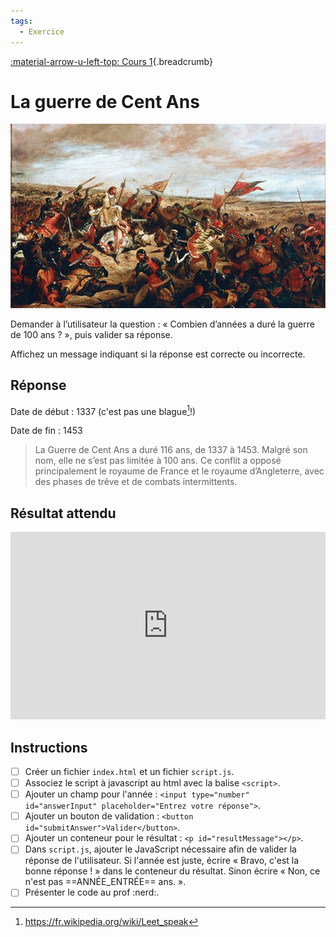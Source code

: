 ```yaml
---
tags:
  - Exercice
---
```


[:material-arrow-u-left-top: Cours 1](../cours01.md){.breadcrumb}

# La guerre de Cent Ans

![](../assets/images/cent-ans.jpg)

Demander à l’utilisateur la question : « Combien d’années a duré la guerre de 100 ans ? », puis valider sa réponse.

Affichez un message indiquant si la réponse est correcte ou incorrecte.

## Réponse

Date de début : 1337 (c'est pas une blague[^leet]!)

Date de fin : 1453

[^leet]: https://fr.wikipedia.org/wiki/Leet_speak

> La Guerre de Cent Ans a duré 116 ans, de 1337 à 1453. Malgré son nom, elle ne s’est pas limitée à 100 ans. Ce conflit a opposé principalement le royaume de France et le royaume d’Angleterre, avec des phases de trêve et de combats intermittents.

## Résultat attendu

<iframe height="300" style="width: 100%;" scrolling="no" title="100 ans Réponse" src="https://codepen.io/tim-momo/embed/jOjxqVL/afcf4b025a192a853d143a63cf298ca7?default-tab=result&theme-id=50173" frameborder="no" loading="lazy" allowtransparency="true" allowfullscreen="true">
  See the Pen <a href="https://codepen.io/tim-momo/pen/jOjxqVL/afcf4b025a192a853d143a63cf298ca7">
  100 ans Réponse</a> by TIM Montmorency (<a href="https://codepen.io/tim-momo">@tim-momo</a>)
  on <a href="https://codepen.io">CodePen</a>.
</iframe>

## Instructions

- [ ] Créer un fichier `index.html` et un fichier `script.js`.
- [ ] Associez le script à javascript au html avec la balise `<script>`.
- [ ] Ajouter un champ pour l'année : `<input type="number" id="answerInput" placeholder="Entrez votre réponse">`.
- [ ] Ajouter un bouton de validation : `<button id="submitAnswer">Valider</button>`.
- [ ] Ajouter un conteneur pour le résultat : `<p id="resultMessage"></p>`.
- [ ] Dans `script.js`, ajouter le JavaScript nécessaire afin de valider la réponse de l'utilisateur. Si l'année est juste, écrire « Bravo, c'est la bonne réponse ! » dans le conteneur du résultat. Sinon écrire « Non, ce n'est pas ==ANNÉE_ENTRÉE== ans. ».
- [ ] Présenter le code au prof :nerd:.